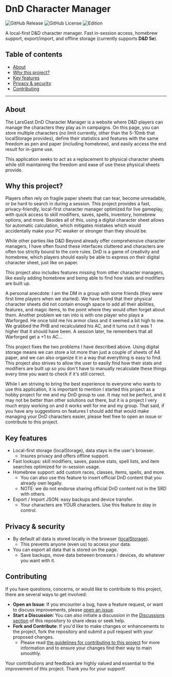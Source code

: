# DnD Character Manager

![GitHub Release](https://img.shields.io/github/v/release/LarsGast/dnd-character-manager)
![GitHub License](https://img.shields.io/github/license/LarsGast/dnd-character-manager)
![Edition](https://img.shields.io/badge/edition-5e-blue)

A local-first D&D character manager. Fast in-session access, homebrew support, export/import, and offline storage (currently supports **D&D 5e**).

## Table of contents

- [About](#about)
- [Why this project?](#why-this-project)
- [Key features](#key-features)
- [Privacy & security](#privacy--security)
- [Contributing](#contributing)

---

## About

The LarsGast DnD Character Manager is a website where D&D players can manage the characters they play as in campaigns. On this page, you can store multiple characters (no limit currently, other than the 5-10mb that localStorage provides), define their statistics and features with the same freedom as pen and paper (including homebrew), and easily access the end result for in-game use.

This application seeks to act as a replacement to physical character sheets while still maintaining the freedom and ease of use these physical sheets provide.

## Why this project?

Players often rely on fragile paper sheets that can tear, become unreadable, or be hard to search in during a session. This project provides a fast, privacy-friendly, local-first character manager optimized for live gameplay, with quick access to skill modifiers, saves, spells, inventory, homebrew options, and more. Besides all of this, using a digital character sheet allows for automatic calculation, which mitigates mistakes which would accidentally make your PC weaker or stronger than they should be.

While other parties like D&D Beyond already offer comprehensive character managers, I have often found these interfaces cluttered and characters are often too strictly bound to the core rules. DnD is a game of creativity and homebrew, which players should easily be able to express on their digital character sheet, just like on paper.

This project also includes features missing from other character managers, like easily adding homebrew and being able to find how stats and modifiers are built up.

A personal anecdote: I am the DM in a group with some friends (they were first time players when we started). We have found that their physical character sheets did not contain enough space to add all their abilities, features, and magic items, to the point where they would often forget about them. Another problem we ran into is with one player who plays a Warforged. He once told me his armor class and it seemed a bit high to me. We grabbed the PHB and recalculated his AC, and it turns out it was 1 higher that it should have been. A session later, he remembers that all Warforged get a +1 to AC...

This project fixes the two problems I have described above. Using digital storage means we can store a lot more than just a couple of sheets of A4 paper, and we can also organize it in a way that everything is easy to find. This project also strives to allow the user to easily find how their stats and modifiers are built up so you don't have to manually recalculate these things every time you want to check if it's still correct.

While I am striving to bring the best experience to everyone who wants to use this application, it is important to mention I started this project as a hobby project for me and my DnD group to use. It may not be perfect, and it may not be better than other solutions out there, but it is a project I very much enjoy working on and it works well for me and my group. That said, if you have any suggestions on features I should add that would make managing your DnD characters easier, please feel free to open an issue or contribute to this project.

## Key features

- Local-first storage (localStorage), data stays in the user's browser.
    - Insures privacy and offers offline support.
- Fast lookups: skill modifiers, saves, passive stats, spell lists, and item searches optimized for in-session usage.
- Homebrew support: add custom races, classes, items, spells, and more.
    - You can also use this feature to insert official DnD content that you already own legally. 
    - NOTE: we do not endorse sharing official DnD content not in the SRD with others.
- Export / Import JSON: easy backups and device transfer.
    - Your characters are YOUR characters. Use this feature to stay in control.


## Privacy & security
- By default all data is stored locally in the browser ([localStorage](https://developer.mozilla.org/en-US/docs/Web/API/Window/localStorage)).
    - This prevents anyone (even us) to access your data.
- You can export all data that is stored on the page.
    - Save backups, move data between browsers / devices, do whatever you want with it.

## Contributing
If you have questions, concerns, or would like to contribute to this project, there are several ways to get involved:

- **Open an Issue**: If you encounter a bug, have a feature request, or want to discuss improvements, please [open an issue](https://github.com/LarsGast/dnd-character-manager/issues).
- **Start a Discussion**: You can also initiate a discussion in the [Discussions section](https://github.com/LarsGast/dnd-character-manager/discussions) of this repository to share ideas or seek help.
- **Fork and Contribute**: If you'd like to make changes or enhancements to the project, fork the repository and submit a pull request with your proposed changes.
    - Please read [the guidelines for contributing to this project](./docs/CONTRIBUTING.md) for more information and to ensure your changes find their way to main smoothly.

Your contributions and feedback are highly valued and essential to the improvement of this project. Thank you for your support!